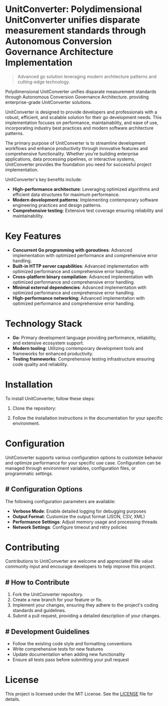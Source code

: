 <!-- fallback_UnitConverter_20250809235813_34552 -->

# UnitConverter: Polydimensional UnitConverter unifies disparate measurement standards through Autonomous Conversion Governance Architecture Implementation
> Advanced go solution leveraging modern architecture patterns and cutting-edge technology.

Polydimensional UnitConverter unifies disparate measurement standards through Autonomous Conversion Governance Architecture. providing enterprise-grade UnitConverter solutions.

UnitConverter is designed to provide developers and professionals with a robust, efficient, and scalable solution for their go development needs. This implementation focuses on performance, maintainability, and ease of use, incorporating industry best practices and modern software architecture patterns.

The primary purpose of UnitConverter is to streamline development workflows and enhance productivity through innovative features and comprehensive functionality. Whether you're building enterprise applications, data processing pipelines, or interactive systems, UnitConverter provides the foundation you need for successful project implementation.

UnitConverter's key benefits include:

* **High-performance architecture**: Leveraging optimized algorithms and efficient data structures for maximum performance.
* **Modern development patterns**: Implementing contemporary software engineering practices and design patterns.
* **Comprehensive testing**: Extensive test coverage ensuring reliability and maintainability.

# Key Features

* **Concurrent Go programming with goroutines**: Advanced implementation with optimized performance and comprehensive error handling.
* **Built-in HTTP server capabilities**: Advanced implementation with optimized performance and comprehensive error handling.
* **Cross-platform binary compilation**: Advanced implementation with optimized performance and comprehensive error handling.
* **Minimal external dependencies**: Advanced implementation with optimized performance and comprehensive error handling.
* **High-performance networking**: Advanced implementation with optimized performance and comprehensive error handling.

# Technology Stack

* **Go**: Primary development language providing performance, reliability, and extensive ecosystem support.
* **Modern tooling**: Utilizing contemporary development tools and frameworks for enhanced productivity.
* **Testing frameworks**: Comprehensive testing infrastructure ensuring code quality and reliability.

# Installation

To install UnitConverter, follow these steps:

1. Clone the repository:


2. Follow the installation instructions in the documentation for your specific environment.

# Configuration

UnitConverter supports various configuration options to customize behavior and optimize performance for your specific use case. Configuration can be managed through environment variables, configuration files, or programmatic settings.

## # Configuration Options

The following configuration parameters are available:

* **Verbose Mode**: Enable detailed logging for debugging purposes
* **Output Format**: Customize the output format (JSON, CSV, XML)
* **Performance Settings**: Adjust memory usage and processing threads
* **Network Settings**: Configure timeout and retry policies

# Contributing

Contributions to UnitConverter are welcome and appreciated! We value community input and encourage developers to help improve this project.

## # How to Contribute

1. Fork the UnitConverter repository.
2. Create a new branch for your feature or fix.
3. Implement your changes, ensuring they adhere to the project's coding standards and guidelines.
4. Submit a pull request, providing a detailed description of your changes.

## # Development Guidelines

* Follow the existing code style and formatting conventions
* Write comprehensive tests for new features
* Update documentation when adding new functionality
* Ensure all tests pass before submitting your pull request

# License

This project is licensed under the MIT License. See the [LICENSE](https://github.com/laurindoisaac/UnitConverter/blob/main/LICENSE) file for details.
